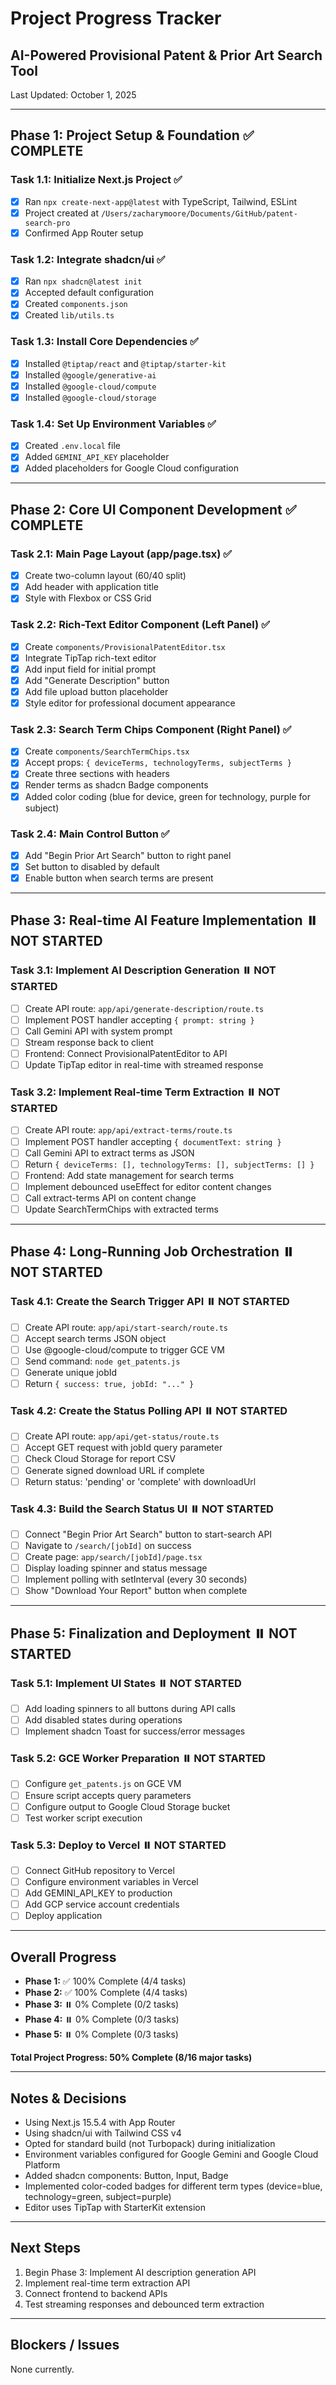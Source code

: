 # Project Progress Tracker

## AI-Powered Provisional Patent & Prior Art Search Tool

Last Updated: October 1, 2025

---

## Phase 1: Project Setup & Foundation ✅ COMPLETE

### Task 1.1: Initialize Next.js Project ✅
- [x] Ran `npx create-next-app@latest` with TypeScript, Tailwind, ESLint
- [x] Project created at `/Users/zacharymoore/Documents/GitHub/patent-search-pro`
- [x] Confirmed App Router setup

### Task 1.2: Integrate shadcn/ui ✅
- [x] Ran `npx shadcn@latest init`
- [x] Accepted default configuration
- [x] Created `components.json`
- [x] Created `lib/utils.ts`

### Task 1.3: Install Core Dependencies ✅
- [x] Installed `@tiptap/react` and `@tiptap/starter-kit`
- [x] Installed `@google/generative-ai`
- [x] Installed `@google-cloud/compute`
- [x] Installed `@google-cloud/storage`

### Task 1.4: Set Up Environment Variables ✅
- [x] Created `.env.local` file
- [x] Added `GEMINI_API_KEY` placeholder
- [x] Added placeholders for Google Cloud configuration

---

## Phase 2: Core UI Component Development ✅ COMPLETE

### Task 2.1: Main Page Layout (app/page.tsx) ✅
- [x] Create two-column layout (60/40 split)
- [x] Add header with application title
- [x] Style with Flexbox or CSS Grid

### Task 2.2: Rich-Text Editor Component (Left Panel) ✅
- [x] Create `components/ProvisionalPatentEditor.tsx`
- [x] Integrate TipTap rich-text editor
- [x] Add input field for initial prompt
- [x] Add "Generate Description" button
- [x] Add file upload button placeholder
- [x] Style editor for professional document appearance

### Task 2.3: Search Term Chips Component (Right Panel) ✅
- [x] Create `components/SearchTermChips.tsx`
- [x] Accept props: `{ deviceTerms, technologyTerms, subjectTerms }`
- [x] Create three sections with headers
- [x] Render terms as shadcn Badge components
- [x] Added color coding (blue for device, green for technology, purple for subject)

### Task 2.4: Main Control Button ✅
- [x] Add "Begin Prior Art Search" button to right panel
- [x] Set button to disabled by default
- [x] Enable button when search terms are present

---

## Phase 3: Real-time AI Feature Implementation ⏸️ NOT STARTED

### Task 3.1: Implement AI Description Generation ⏸️ NOT STARTED
- [ ] Create API route: `app/api/generate-description/route.ts`
- [ ] Implement POST handler accepting `{ prompt: string }`
- [ ] Call Gemini API with system prompt
- [ ] Stream response back to client
- [ ] Frontend: Connect ProvisionalPatentEditor to API
- [ ] Update TipTap editor in real-time with streamed response

### Task 3.2: Implement Real-time Term Extraction ⏸️ NOT STARTED
- [ ] Create API route: `app/api/extract-terms/route.ts`
- [ ] Implement POST handler accepting `{ documentText: string }`
- [ ] Call Gemini API to extract terms as JSON
- [ ] Return `{ deviceTerms: [], technologyTerms: [], subjectTerms: [] }`
- [ ] Frontend: Add state management for search terms
- [ ] Implement debounced useEffect for editor content changes
- [ ] Call extract-terms API on content change
- [ ] Update SearchTermChips with extracted terms

---

## Phase 4: Long-Running Job Orchestration ⏸️ NOT STARTED

### Task 4.1: Create the Search Trigger API ⏸️ NOT STARTED
- [ ] Create API route: `app/api/start-search/route.ts`
- [ ] Accept search terms JSON object
- [ ] Use @google-cloud/compute to trigger GCE VM
- [ ] Send command: `node get_patents.js`
- [ ] Generate unique jobId
- [ ] Return `{ success: true, jobId: "..." }`

### Task 4.2: Create the Status Polling API ⏸️ NOT STARTED
- [ ] Create API route: `app/api/get-status/route.ts`
- [ ] Accept GET request with jobId query parameter
- [ ] Check Cloud Storage for report CSV
- [ ] Generate signed download URL if complete
- [ ] Return status: 'pending' or 'complete' with downloadUrl

### Task 4.3: Build the Search Status UI ⏸️ NOT STARTED
- [ ] Connect "Begin Prior Art Search" button to start-search API
- [ ] Navigate to `/search/[jobId]` on success
- [ ] Create page: `app/search/[jobId]/page.tsx`
- [ ] Display loading spinner and status message
- [ ] Implement polling with setInterval (every 30 seconds)
- [ ] Show "Download Your Report" button when complete

---

## Phase 5: Finalization and Deployment ⏸️ NOT STARTED

### Task 5.1: Implement UI States ⏸️ NOT STARTED
- [ ] Add loading spinners to all buttons during API calls
- [ ] Add disabled states during operations
- [ ] Implement shadcn Toast for success/error messages

### Task 5.2: GCE Worker Preparation ⏸️ NOT STARTED
- [ ] Configure `get_patents.js` on GCE VM
- [ ] Ensure script accepts query parameters
- [ ] Configure output to Google Cloud Storage bucket
- [ ] Test worker script execution

### Task 5.3: Deploy to Vercel ⏸️ NOT STARTED
- [ ] Connect GitHub repository to Vercel
- [ ] Configure environment variables in Vercel
- [ ] Add GEMINI_API_KEY to production
- [ ] Add GCP service account credentials
- [ ] Deploy application

---

## Overall Progress

- **Phase 1:** ✅ 100% Complete (4/4 tasks)
- **Phase 2:** ✅ 100% Complete (4/4 tasks)
- **Phase 3:** ⏸️ 0% Complete (0/2 tasks)
- **Phase 4:** ⏸️ 0% Complete (0/3 tasks)
- **Phase 5:** ⏸️ 0% Complete (0/3 tasks)

**Total Project Progress: 50% Complete (8/16 major tasks)**

---

## Notes & Decisions

- Using Next.js 15.5.4 with App Router
- Using shadcn/ui with Tailwind CSS v4
- Opted for standard build (not Turbopack) during initialization
- Environment variables configured for Google Gemini and Google Cloud Platform
- Added shadcn components: Button, Input, Badge
- Implemented color-coded badges for different term types (device=blue, technology=green, subject=purple)
- Editor uses TipTap with StarterKit extension

---

## Next Steps

1. Begin Phase 3: Implement AI description generation API
2. Implement real-time term extraction API
3. Connect frontend to backend APIs
4. Test streaming responses and debounced term extraction

---

## Blockers / Issues

None currently.
